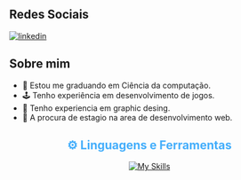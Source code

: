 ## Redes Sociais
[![linkedin](https://img.shields.io/badge/LinkedIn-0077B5?style=for-the-badge&logo=linkedin&logoColor=white)](https://www.linkedin.com/in/salucasrd/)
## Sobre mim
-   🏫 Estou me graduando em Ciência da computação.
-   🕹️ Tenho experiência em desenvolvimento de jogos.
-   🌱 Tenho experiencia em graphic desing.
-   🏢 A procura de estagio na area de desenvolvimento web.
<div align="center">


<!-- Languages and Tools -->

<h2 style="color: #44AEFB">⚙️ Linguagens e Ferramentas</h2>
<div align="center" style="display:block;">
     
</div>

[![My Skills](https://skillicons.dev/icons?i=java,javascript,html,css,python,php,mysql,godot,bash,linux,vim,git,blender,photoshop,&perline=7)](https://skillicons.dev)
<div class="stats" align="center">
</div>

